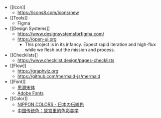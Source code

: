 - [[Icon]]
	- https://icons8.com/icons/new
- [[Tools]]
	- Figma
- [[Design Systems]]
	- https://www.designsystemsforfigma.com/
	- https://open-ui.org
		- This project is in its infancy. Expect rapid iteration and high-flux while we flesh out the mission and process.
- [[Checklists]]
	- https://www.checklist.design/pages-checklists
- [[Flow]]
	- https://graphviz.org
	- https://github.com/mermaid-js/mermaid
- [[Font]]
	- [思源宋体](https://source.typekit.com/source-han-serif/cn/)
	- [Adobe Fonts](https://fonts.adobe.com/)
- [[Color]]
	- [NIPPON COLORS - 日本の伝統色](https://nipponcolors.com)
	- [中国传统色：故宫里的色彩美学](https://www.figma.com/file/x9kLqgsXH0i1DnHMtWvX9D/%E4%B8%AD%E5%9B%BD%E4%BC%A0%E7%BB%9F%E8%89%B2%EF%BC%9A%E6%95%85%E5%AE%AB%E9%87%8C%E7%9A%84%E8%89%B2%E5%BD%A9%E7%BE%8E%E5%AD%A6-(Community)?node-id=0%3A1)